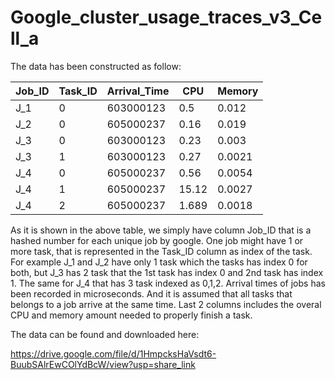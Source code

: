 # Google_cluster_usage_traces_v3_Cell_a


The data has been constructed as follow:


| Job_ID        | Task_ID       | Arrival_Time | CPU   | Memory |
| ------------- | ------------- | -------------| ---   | -------|
| J_1  | 0             |   603000123  | 0.5   | 0.012  |
| J_2  | 0             |   605000237  | 0.16  | 0.019  |
| J_3  | 0             |   603000123  | 0.23  | 0.003  |
| J_3  | 1             |   603000123  | 0.27  | 0.0021 |
| J_4  | 0             |   605000237  | 0.56  | 0.0054 |
| J_4   | 1             |   605000237  | 15.12 | 0.0027 |
| J_4   | 2             |   605000237  | 1.689 | 0.0018 |


As it is shown in the above table, we simply have column Job_ID that is a hashed number for each unique job by google. One job might have 1 or more task, that is represented in the Task_ID column as index of the task. For example J_1 and J_2 have only 1 task which the tasks has index 0 for both, but J_3 has 2 task that the 1st task has index 0 and 2nd task has index 1. The same for J_4 that has 3 task indexed as 0,1,2. Arrival times of jobs has been recorded in microseconds. And it is assumed that all tasks that belongs to a job arrive at the same time. Last 2 columns includes the overal CPU and memory amount needed to properly finish a task. 



The data can be found and downloaded here:

https://drive.google.com/file/d/1HmpcksHaVsdt6-BuubSAlrEwCOlYdBcW/view?usp=share_link
